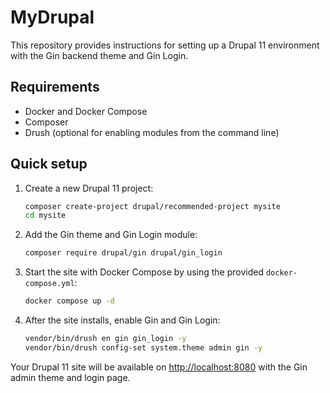 # MyDrupal

This repository provides instructions for setting up a Drupal 11 environment with the Gin backend theme and Gin Login.

## Requirements

- Docker and Docker Compose
- Composer
- Drush (optional for enabling modules from the command line)

## Quick setup

1. Create a new Drupal 11 project:

   ```bash
   composer create-project drupal/recommended-project mysite
   cd mysite
   ```

2. Add the Gin theme and Gin Login module:

   ```bash
   composer require drupal/gin drupal/gin_login
   ```

3. Start the site with Docker Compose by using the provided `docker-compose.yml`:

   ```bash
   docker compose up -d
   ```

4. After the site installs, enable Gin and Gin Login:

   ```bash
   vendor/bin/drush en gin gin_login -y
   vendor/bin/drush config-set system.theme admin gin -y
   ```

Your Drupal 11 site will be available on <http://localhost:8080> with the Gin admin theme and login page.


